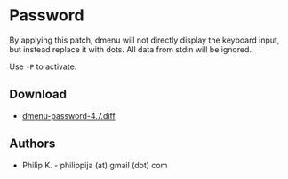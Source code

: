 Password
========
By applying this patch, dmenu will not directly display 
the keyboard input, but instead replace it with dots. 
All data from stdin will be ignored.

Use `-P` to activate.

Download
--------
* [dmenu-password-4.7.diff](dmenu-password-4.7.diff)

Authors
-------
* Philip K. - philippija (at) gmail (dot) com


